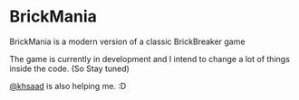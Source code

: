 # BrickMania 

BrickMania is a modern version of a classic BrickBreaker game

The game is currently in development and I intend to change a lot of things inside the code. (So Stay tuned)

[@khsaad](https://github.com/khsaad04) is also helping me. :D
